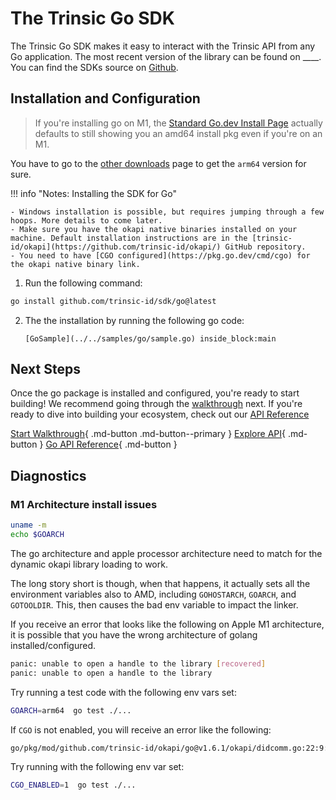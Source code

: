 # The Trinsic Go SDK

The Trinsic Go SDK makes it easy to interact with the Trinsic API from any Go application. The most recent version of the library can be found on ____. You can find the SDKs source on [Github](https://github.com/trinsic-id/sdk/tree/main/go).

## Installation and Configuration

> If you're installing go on M1, the [Standard Go.dev Install Page](https://go.dev/doc/install) actually defaults to still showing you an amd64 install pkg even if you're on an M1.

You have to go to the [other downloads](https://go.dev/dl/) page to get the `arm64` version for sure.

!!! info "Notes: Installing the SDK for Go"

    - Windows installation is possible, but requires jumping through a few hoops. More details to come later.
    - Make sure you have the okapi native binaries installed on your machine. Default installation instructions are in the [trinsic-id/okapi](https://github.com/trinsic-id/okapi/) GitHub repository.
    - You need to have [CGO configured](https://pkg.go.dev/cmd/cgo) for the okapi native binary link.

1. Run the following command:
```bash
go install github.com/trinsic-id/sdk/go@latest
```
2. The the installation by running the following go code:
    <!--codeinclude-->
    ```golang
    [GoSample](../../samples/go/sample.go) inside_block:main
    ```
<!--/codeinclude-->

## Next Steps
Once the go package is installed and configured, you're ready to start building! We recommend going through the [walkthrough](../walkthroughs/vaccination.md) next. If you're ready to dive into building your ecosystem, check out our [API Reference](../reference/index.md)

[Start Walkthrough](../walkthroughs/vaccination.md){ .md-button .md-button--primary } [Explore API](../reference/index.md){ .md-button } [Go API Reference](../reference/index.md){ .md-button }

## Diagnostics

### M1 Architecture install issues

```bash
uname -m
echo $GOARCH
```

The go architecture and apple processor architecture need to match for the dynamic okapi library loading to work.

The long story short is though, when that happens, it actually sets all the environment variables also to AMD, including `GOHOSTARCH`, `GOARCH`, and `GOTOOLDIR`. This, then causes the bad env variable to impact the linker.

If you receive an error that looks like the following on Apple M1 architecture, it is possible that you have the wrong architecture of golang installed/configured.
```bash
panic: unable to open a handle to the library [recovered]
panic: unable to open a handle to the library
```

Try running a test code with the following env vars set:
```bash
GOARCH=arm64  go test ./...
```

If `CGO` is not enabled, you will receive an error like the following:
```bash
go/pkg/mod/github.com/trinsic-id/okapi/go@v1.6.1/okapi/didcomm.go:22:9: undefined: callOkapiNative
```

Try running with the following env var set:
```bash
CGO_ENABLED=1  go test ./...
```
